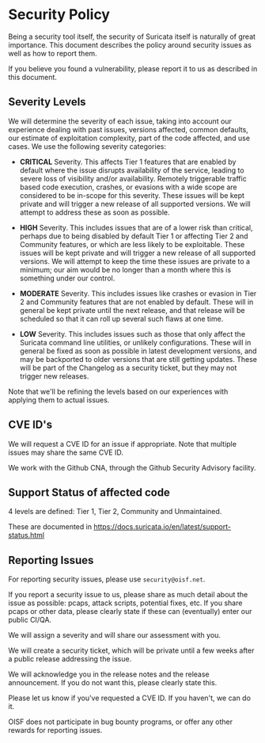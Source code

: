 # Security Policy

Being a security tool itself, the security of Suricata itself is naturally of
great importance. This document describes the policy around security issues as
well as how to report them.

If you believe you found a vulnerability, please report it to us as described
in this document.


## Severity Levels

We will determine the severity of each issue, taking into account our
experience dealing with past issues, versions affected, common defaults,
our estimate of exploitation complexity, part of the code affected,
and use cases. We use the following severity categories:

* **CRITICAL** Severity. This affects Tier 1 features that are enabled by default
where the issue disrupts availability of the service, leading to severe
loss of visibility and/or availability. Remotely triggerable traffic
based code execution, crashes, or evasions with a wide scope are considered to be
in-scope for this severity. These issues will be kept private and will trigger a
new release of all supported versions. We will attempt to address these as soon
as possible.

* **HIGH** Severity. This includes issues that are of a lower risk than critical,
perhaps due to being disabled by default Tier 1 or affecting Tier 2 and
Community features, or which are less likely to be exploitable. These issues
will be kept private and will trigger a new release of all supported versions.
We will attempt to keep the time these issues are private to a minimum; our
aim would be no longer than a month where this is something under our control.

* **MODERATE** Severity. This includes issues like crashes or evasion in Tier 2 and
Community features that are not enabled by default. These will in general be
kept private until the next release, and that release will be scheduled so
that it can roll up several such flaws at one time.

* **LOW** Severity. This includes issues such as those that only affect the
Suricata command line utilities, or unlikely configurations. These will in
general be fixed as soon as possible in latest development versions, and may be
backported to older versions that are still getting updates. These will be
part of the Changelog as a security ticket, but they may not trigger new
releases.

Note that we'll be refining the levels based on our experiences with applying them
to actual issues.

## CVE ID's

We will request a CVE ID for an issue if appropriate. Note that multiple
issues may share the same CVE ID.

We work with the Github CNA, through the Github Security Advisory facility.

## Support Status of affected code

4 levels are defined: Tier 1, Tier 2, Community and Unmaintained.

These are documented in https://docs.suricata.io/en/latest/support-status.html


## Reporting Issues

For reporting security issues, please use `security@oisf.net`.

If you report a security issue to us, please share as much detail about the issue
as possible: pcaps, attack scripts, potential fixes, etc. If you share pcaps or
other data, please clearly state if these can (eventually) enter our public CI/QA.

We will assign a severity and will share our assessment with you.

We will create a security ticket, which will be private until a few weeks after
a public release addressing the issue.

We will acknowledge you in the release notes and the release announcement. If you
do not want this, please clearly state this.

Please let us know if you've requested a CVE ID. If you haven't, we can do it.

OISF does not participate in bug bounty programs, or offer any other rewards
for reporting issues.
